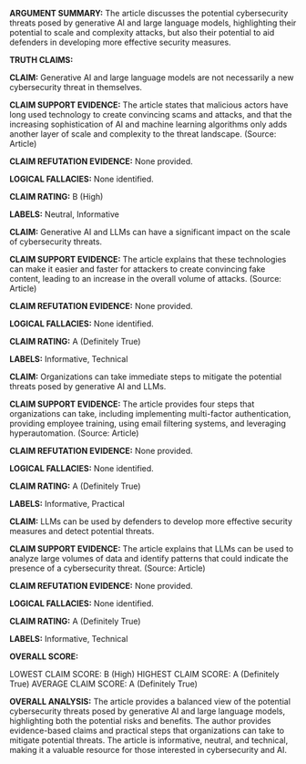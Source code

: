 **ARGUMENT SUMMARY:** The article discusses the potential cybersecurity threats posed by generative AI and large language models, highlighting their potential to scale and complexity attacks, but also their potential to aid defenders in developing more effective security measures.

**TRUTH CLAIMS:**

**CLAIM:** Generative AI and large language models are not necessarily a new cybersecurity threat in themselves.

**CLAIM SUPPORT EVIDENCE:** The article states that malicious actors have long used technology to create convincing scams and attacks, and that the increasing sophistication of AI and machine learning algorithms only adds another layer of scale and complexity to the threat landscape. (Source: Article)

**CLAIM REFUTATION EVIDENCE:** None provided.

**LOGICAL FALLACIES:** None identified.

**CLAIM RATING:** B (High)

**LABELS:** Neutral, Informative

**CLAIM:** Generative AI and LLMs can have a significant impact on the scale of cybersecurity threats.

**CLAIM SUPPORT EVIDENCE:** The article explains that these technologies can make it easier and faster for attackers to create convincing fake content, leading to an increase in the overall volume of attacks. (Source: Article)

**CLAIM REFUTATION EVIDENCE:** None provided.

**LOGICAL FALLACIES:** None identified.

**CLAIM RATING:** A (Definitely True)

**LABELS:** Informative, Technical

**CLAIM:** Organizations can take immediate steps to mitigate the potential threats posed by generative AI and LLMs.

**CLAIM SUPPORT EVIDENCE:** The article provides four steps that organizations can take, including implementing multi-factor authentication, providing employee training, using email filtering systems, and leveraging hyperautomation. (Source: Article)

**CLAIM REFUTATION EVIDENCE:** None provided.

**LOGICAL FALLACIES:** None identified.

**CLAIM RATING:** A (Definitely True)

**LABELS:** Informative, Practical

**CLAIM:** LLMs can be used by defenders to develop more effective security measures and detect potential threats.

**CLAIM SUPPORT EVIDENCE:** The article explains that LLMs can be used to analyze large volumes of data and identify patterns that could indicate the presence of a cybersecurity threat. (Source: Article)

**CLAIM REFUTATION EVIDENCE:** None provided.

**LOGICAL FALLACIES:** None identified.

**CLAIM RATING:** A (Definitely True)

**LABELS:** Informative, Technical

**OVERALL SCORE:**

LOWEST CLAIM SCORE: B (High)
HIGHEST CLAIM SCORE: A (Definitely True)
AVERAGE CLAIM SCORE: A (Definitely True)

**OVERALL ANALYSIS:** The article provides a balanced view of the potential cybersecurity threats posed by generative AI and large language models, highlighting both the potential risks and benefits. The author provides evidence-based claims and practical steps that organizations can take to mitigate potential threats. The article is informative, neutral, and technical, making it a valuable resource for those interested in cybersecurity and AI.
